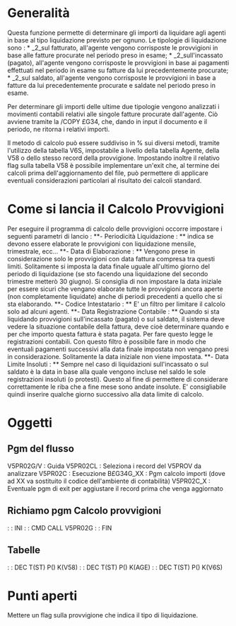 # Generalità
Questa funzione permette di determinare gli importi da liquidare agli agenti in base al tipo liquidazione previsto per ognuno.
Le tipologie di liquidazione sono : 
 \* _2_sul fatturato, all'agente vengono corrisposte le provvigioni in base alle fatture procurate nel periodo preso in esame;
 \* _2_sull'incassato (pagato), all'agente vengono corrisposte le provvigioni in base ai pagamenti effettuati nel periodo in esame su fatture da lui precedentemente procurate;
 \* _2_sul saldato, all'agente vengono corrisposte le provvigioni in base a fatture da lui precedentemente procurate e saldate nel periodo preso in esame.

Per determinare gli importi delle ultime due tipologie vengono analizzati i movimenti contabili relativi alle singole fatture procurate dall'agente. Ciò avviene tramite la /COPY £G34, che, dando in input il documento e il periodo, ne ritorna i relativi importi.

Il metodo di calcolo può essere suddiviso in % sui diversi metodi, tramite l'utilizzo della tabella V6S, impostabile a livello della tabella Agente, della V58 o dello stesso record della provvigione.
Impostando inoltre il relativo flag sulla tabella V58 è possibile implementare un'exit che, al termine dei calcoli prima dell'aggiornamento del file, può permettere di applicare eventuali considerazioni particolari al risultato dei calcoli standard.

# Come si lancia il Calcolo Provvigioni
Per eseguire il programma di calcolo delle provvigioni occorre impostare i seguenti parametri di lancio : 
**- Periodicità Liquidazione : ** indica se devono essere elaborate le provvigioni con liquidazione mensile, trimestrale, ecc...
**- Data di Elaborazione : ** Vengono prese in considerazione solo le provvigioni con data fattura compresa tra questi limiti.
Solitamente si imposta la data finale uguale all'ultimo giorno del periodo di liquidazione (se sto facendo una liquidazione del secondo trimestre metterò 30 giugno). Si consiglia di non impostare la data iniziale per essere sicuri che vengano elaborate tutte le provvigioni ancora aperte (non completamente liquidate) anche di periodi precedenti a quello che si sta elaborando.
**- Codice Intestatario : ** E' un filtro per limitare il calcolo solo ad alcuni agenti.
**- Data Registrazione Contabile : ** Quando si sta liquidando provvigioni sull'incassato (pagato) o sul saldato, il sistema deve vedere la situazione contabile della fattura, deve cioè determinare quando e per che importo questa fattura è stata pagata. Per fare questo legge le registrazioni contabili. Con questo filtro è possibile fare in modo che eventuali pagamenti successivi alla data finale impostata non vengano presi in considerazione. Solitamente la data iniziale non viene impostata.
**- Data Limite Insoluti : ** Sempre nel caso di liquidazioni sull'incassato o sul saldato è la data in base alla quale vengono incluse nel saldo le sole registrazioni insoluti (o protesti).
Questo al fine di permettere di considerare correttamente le riba che a fine mese sono andate insolute. E' consigliabile quindi inserire qualche giorno successivo alla data limite di calcolo.

# Oggetti
## Pgm del flusso
V5PR02G/V  :  Guida
V5PR02CL   :  Seleziona i record del V5PROV da analizzare
V5PR02C    :  Esecuzione
B£G34G_XX  :  Pgm calcolo importi (dove ad XX va sostituito il codice dell'ambiente di contabilità)
V5PR02C_X  :  Eventuale pgm di exit per aggiustare il record prima che venga aggiornato

## Richiamo pgm Calcolo provvigioni
 :  : INI
 :  : CMD CALL V5PR02G
 :  : FIN

## Tabelle
 :  : DEC T(ST) P() K(V58)
 :  : DEC T(ST) P() K(AGE)
 :  : DEC T(ST) P() K(V6S)

# Punti aperti
Mettere un flag sulla provvigione che indica il tipo di liquidazione.
